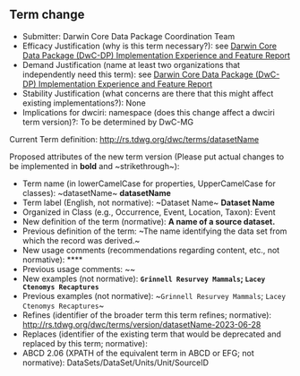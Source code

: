 ## Term change

* Submitter: Darwin Core Data Package Coordination Team
* Efficacy Justification (why is this term necessary?): see [Darwin Core Data Package (DwC-DP) Implementation Experience and Feature Report](https://gbif.github.io/dwc-dp/docs/dwc_dp_implementation_feature_reports.pdf)
* Demand Justification (name at least two organizations that independently need this term): see [Darwin Core Data Package (DwC-DP) Implementation Experience and Feature Report](https://gbif.github.io/dwc-dp/docs/dwc_dp_implementation_feature_reports.pdf)
* Stability Justification (what concerns are there that this might affect existing implementations?): None
* Implications for dwciri: namespace (does this change affect a dwciri term version)?: To be determined by DwC-MG

Current Term definition: http://rs.tdwg.org/dwc/terms/datasetName

Proposed attributes of the new term version (Please put actual changes to be implemented in **bold** and ~strikethrough~):

* Term name (in lowerCamelCase for properties, UpperCamelCase for classes): ~datasetName~ **datasetName**
* Term label (English, not normative): ~Dataset Name~ **Dataset Name**
* Organized in Class (e.g., Occurrence, Event, Location, Taxon): Event
* New definition of the term (normative): **A name of a source dataset.**
* Previous definition of the term: ~The name identifying the data set from which the record was derived.~
* New usage comments (recommendations regarding content, etc., not normative): **** 
* Previous usage comments: ~~
* New examples (not normative): **`Grinnell Resurvey Mammals`; `Lacey Ctenomys Recaptures`**
* Previous examples (not normative): ~`Grinnell Resurvey Mammals`; `Lacey Ctenomys Recaptures`~
* Refines (identifier of the broader term this term refines; normative): http://rs.tdwg.org/dwc/terms/version/datasetName-2023-06-28
* Replaces (identifier of the existing term that would be deprecated and replaced by this term; normative): 
* ABCD 2.06 (XPATH of the equivalent term in ABCD or EFG; not normative): DataSets/DataSet/Units/Unit/SourceID

